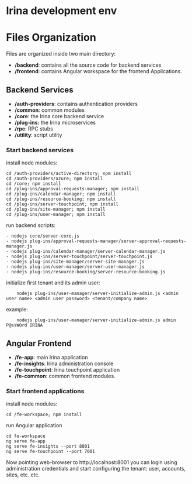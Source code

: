 # Irina development env

# Files Organization
Files are organized inside two main directory:
- **/backend**: contains all the source code for backend services
- **/frontend**: contains Angular workspace for the frontend Applications.

## Backend Services

- **/auth-providers**: contains authentication providers
- **/common**: common modules
- **/core**: the Irina core backend service
- **/plug-ins:** the Irina microservices
- **/rpc**: RPC stubs
- **/utility**: script utility

### Start backend services

install node modules:
```
cd /auth-providers/active-directory; npm install
cd /auth-providers/azure; npm install
cd /core; npm install
cd /plug-ins/approval-requests-manager; npm install
cd /plug-ins/calendar-manager; npm install
cd /plug-ins/resource-booking; npm install
cd /plug-ins/server-touchpoint; npm install
cd /plug-ins/site-manager; npm install
cd /plug-ins/user-manager; npm install
```
run backend scripts:
```
- nodejs core/server-core.js
- nodejs plug-ins/approval-requests-manager/server-approval-requests-manager.js
- nodejs plug-ins/calendar-manager/server-calendar-manager.js
- nodejs plug-ins/server-touchpoint/server-touchpoint.js
- nodejs plug-ins/site-manager/server-site-manager.js
- nodejs plug-ins/user-manager/server-user-manager.js
- nodejs plug-ins/resource-booking/server-resource-booking.js
```
initialize first tenant and its admin user:
```
	nodejs plug-ins/user-manager/server-initialize-admin.js <admin user name> <admin user password> <tenant/company name>
```
example:
```
	nodejs plug-ins/user-manager/server-initialize-admin.js admin P@ssW0rd IRINA
```

## Angular Frontend

- **/fe-app**: main Irina application
- **/fe-insights**: Irina administration console
- **/fe-touchpoint**: Irina touchpoint application
- **/fe-common**: common frontend modules.

### Start frontend applications

install node modules:
```
cd /fe-workspace; npm install
```

run Angular application
```
cd fe-workspace
ng serve fe-app 
ng serve fe-insights --port 8001
ng serve fe-touchpoint --port 7001 
```

Now pointing web-browser to http://localhost:8001 you can login using administration credentials and start configuring the tenant: user, accounts, sites, etc. etc.


